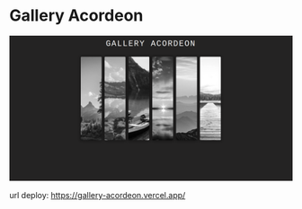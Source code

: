 # Gallery Acordeon

![gallery](./gallery_acordeon.png)

url deploy: https://gallery-acordeon.vercel.app/